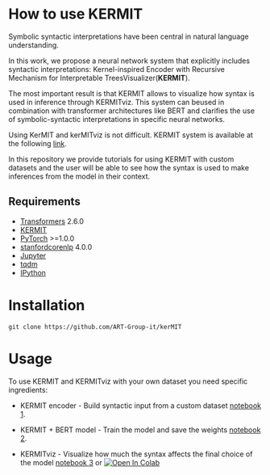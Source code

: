 # How to use KERMIT

Symbolic syntactic interpretations have been central in natural language understanding.

In this work, we propose a neural network system that explicitly includes syntactic interpretations: Kernel-inspired Encoder with Recursive Mechanism for Interpretable TreesVisualizer(**KERMIT**). 

The most important result is that KERMIT allows to visualize how syntax is used in inference through KERMITviz. This system can beused in combination with transformer architectures like BERT and clarifies the use of symbolic-syntactic interpretations in specific neural networks.

Using KerMIT and kerMITviz is not difficult. KERMIT system is available at the following [link](https://github.com/ART-Group-it/kerMIT).

In this repository we provide tutorials for using KERMIT with custom datasets and the user will be able to see how the syntax is used to make inferences from the model in their context.

## Requirements
* [Transformers](https://pypi.org/project/transformers/) 2.6.0
* [KERMIT](https://github.com/ART-Group-it/kerMIT)
* [PyTorch](https://pytorch.org/) >=1.0.0 
* [stanfordcorenlp](https://stanfordnlp.github.io/CoreNLP/) 4.0.0
* [Jupyter](https://jupyter.org/install)
* [tqdm](https://pypi.org/project/tqdm/)
* [IPython](https://pypi.org/project/ipython/)

# Installation
```
git clone https://github.com/ART-Group-it/kerMIT
```
# Usage
To use KERMIT and KERMITviz with your own dataset you need specific ingredients:

- KERMIT encoder - Build syntactic input from a custom dataset [notebook 1](https://github.com/ART-Group-it/KERMIT/blob/master/examples/Notebooks/KERMIT_encoder.ipynb).

- KERMIT + BERT model - Train the model and save the weights [notebook 2](https://github.com/ART-Group-it/KERMIT/blob/master/examples/Notebooks/KERMIT_training.ipynb).

- KERMITviz - Visualize how much the syntax affects the final choice of the model [notebook 3](https://github.com/ART-Group-it/KERMIT/blob/master/examples/Notebooks/KERMITviz.ipynb) or [![Open In Colab](https://colab.research.google.com/assets/colab-badge.svg)](https://colab.research.google.com/github/ART-Group-it/KERMIT/blob/master/examples/Notebooks/KERMITviz_Colab.ipynb)


